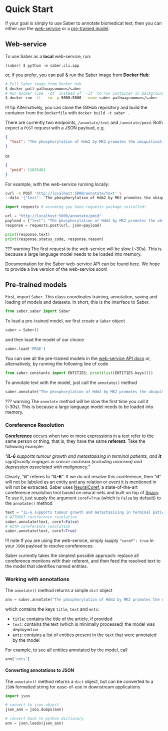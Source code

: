 # Quick Start

If your goal is simply to use Saber to annotate biomedical text, then you can either use the [web-service](#web-service) or a [pre-trained model](#pre-trained-models).

## Web-service

To use Saber as a **local** web-service, run:

```
(saber) $ python -m saber.cli.app
```

or, if you prefer, you can pull & run the Saber image from **Docker Hub**:

```bash
# Pull Saber image from Docker Hub
$ docker pull pathwaycommons/saber
# Run docker (use `-dt` instead of `-it` to run container in background)
$ docker run -it --rm -p 5000:5000 --name saber pathwaycommons/saber
```

!!! tip
    Alternatively, you can clone the GitHub repository and build the container from the `Dockerfile` with `docker build -t saber .`

There are currently two endpoints, `/annotate/text` and `/annotate/pmid`. Both expect a `POST` request with a JSON payload, e.g.

```json
{
  "text": "The phosphorylation of Hdm2 by MK2 promotes the ubiquitination of p53."
}
```

or

```json
{
  "pmid": 11835401
}
```

For example, with the web-service running locally:

``` bash tab="Bash"
curl -X POST 'http://localhost:5000/annotate/text' \
--data '{"text": 'The phosphorylation of Hdm2 by MK2 promotes the ubiquitination of p53.'}'
```

``` python tab="python"
import requests # assuming you have requests package installed!

url = "http://localhost:5000/annotate/pmid"
payload = {"text": "The phosphorylation of Hdm2 by MK2 promotes the ubiquitination of p53."}
response = requests.post(url, json=payload)

print(response.text)
print(response.status_code, response.reason)
```

??? warning
    The first request to the web-service will be slow (~30s). This is because a large language
    model needs to be loaded into memory.

Documentation for the Saber web-service API can be found [here](https://baderlab.github.io/saber-api-docs/). We hope to provide a live version of the web-service soon!

## Pre-trained models

First, import `Saber`. This class coordinates training, annotation, saving and loading of models and datasets. In short, this is the interface to Saber.

```python
from saber.saber import Saber
```

To load a pre-trained model, we first create a `Saber` object

```python
saber = Saber()
```

and then load the model of our choice

```python
saber.load('PRGE')
```

You can see all the pre-trained models in the [web-service API docs](https://baderlab.github.io/saber-api-docs/) or, alternatively, by running the following line of code

```python
from saber.constants import ENTITIES; print(list(ENTITIES.keys()))
```

To annotate text with the model, just call the `annotate()` method

```python
saber.annotate("The phosphorylation of Hdm2 by MK2 promotes the ubiquitination of p53.")
```

??? warning
    The `annotate` method will be slow the first time you call it (~30s). This is because a large language model needs to be loaded into memory.

### Coreference Resolution

[**Coreference**](http://www.wikiwand.com/en/Coreference) occurs when two or more expressions in a text refer to the same person or thing, that is, they have the same **referent**. Take the following example:

_"__IL-6__ supports tumour growth and metastasising in terminal patients, and __it__ significantly engages in cancer cachexia (including anorexia) and depression associated with malignancy."_

Clearly, "__it__" referes to "__IL-6__". If we do not resolve this coreference, then "__it__" will not be labeled as an entity and any relation or event it is mentioned in will not be extracted. Saber uses [NeuralCoref](https://github.com/huggingface/neuralcoref), a state-of-the-art coreference resolution tool based on neural nets and built on top of [Spacy](https://spacy.io). To use it, just supply the argument `coref=True` (which is `False` by default) to the `annotate()` method

```python
text = "IL-6 supports tumour growth and metastasising in terminal patients, and it significantly engages in cancer cachexia (including anorexia) and depression associated with malignancy."
# WITHOUT coreference resolution
saber.annotate(text, coref=False)
# WITH coreference resolution
saber.annotate(text, coref=True)
```

!!! note
    If you are using the web-service, simply supply `"coref": true` in your `JSON` payload to resolve coreferences.

Saber currently takes the simplest possible approach: replace all coreference mentions with their referent, and then feed the resolved text to the model that identifies named entities.

### Working with annotations

The `annotate()` method returns a simple `dict` object

```python
ann = saber.annotate("The phosphorylation of Hdm2 by MK2 promotes the ubiquitination of p53.")
```

which contains the keys `title`, `text` and `ents`:

- `title`: contains the title of the article, if provided
- `text`: contains the text (which is minimally processed) the model was deployed on
- `ents`: contains a list of entities present in the `text` that were annotated by the model

For example, to see all entities annotated by the model, call

```python
ann['ents']
```

#### Converting annotations to JSON

The `annotate()` method returns a `dict` object, but can be converted to a `JSON` formatted string for ease-of-use in downstream applications

```python
import json

# convert to json object
json_ann = json.dumps(ann)

# convert back to python dictionary
ann = json.loads(json_ann)
```
